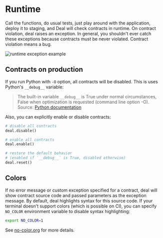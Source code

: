 # Runtime

Call the functions, do usual tests, just play around with the application, deploy it to staging, and Deal will check contracts in runtime. On contract violation, deal raises an exception. In general, you shouldn't ever catch these exceptions because contracts must be never violated. Contract violation means a bug.

![runtime exception example](../../assets/runtime.png)

## Contracts on production

If you run Python with `-O` option, all contracts will be disabled. This is uses Python's `__debug__` variable:

> The built-in variable `__debug__` is True under normal circumstances, False when optimization is requested (command line option -O).
> Source: [Python documentation](https://docs.python.org/3/reference/simple_stmts.html#assert)

Also, you can explicitly enable or disable contracts:

```python
# disable all contracts
deal.disable()

# enable all contracts
deal.enable()

# restore the default behavior
# (enabled if `__debug__` is True, disabled otherwise)
deal.reset()
```

## Colors

If no error message or custom exception specified for a contract, deal will show contract source code and passed parameters as the exception message. By default, deal highlights syntax for this source code. If your terminal doesn't support colors (which is possible on CI), you can specify `NO_COLOR` environment variable to disable syntax highlighting:

```bash
export NO_COLOR=1
```

See [no-color.org](https://no-color.org/) for more details.
